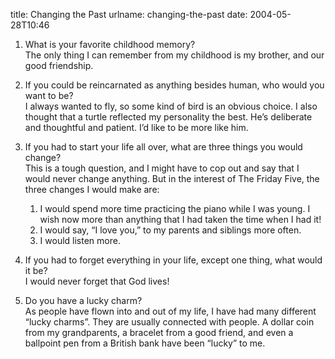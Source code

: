 title: Changing the Past
urlname: changing-the-past
date: 2004-05-28T10:46

1.  What is your favorite childhood memory?  
    The only thing I can remember from my childhood is my brother, and our good friendship.
2.  If you could be reincarnated as anything besides human, who would you want to be?  
    I always wanted to fly, so some kind of bird is an obvious choice. I also thought that a turtle reflected my
    personality the best. He&#x02bc;s deliberate and thoughtful and patient. I&#x02bc;d like to be more like him.
3.  If you had to start your life all over, what are three things you would change?  
    This is a tough question, and I might have to cop out and say that I would never change anything. But in the
    interest of The Friday Five, the three changes I would make are:

    1.  I would spend more time practicing the piano while I was young. I wish now more than anything that I had taken
        the time when I had it!
    2.  I would say, &ldquo;I love you,&rdquo; to my parents and siblings more often.
    3.  I would listen more.
4.  If you had to forget everything in your life, except one thing, what would it be?  
    I would never forget that God lives!
5.  Do you have a lucky charm?  
    As people have flown into and out of my life, I have had many different &ldquo;lucky charms&rdquo;. They are usually
    connected with people. A dollar coin from my grandparents, a bracelet from a good friend, and even a ballpoint pen
    from a British bank have been &ldquo;lucky&rdquo; to me.
